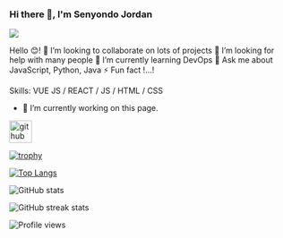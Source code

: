 ### Hi there 👋, I'm Senyondo Jordan
![](https://arturssmirnovs.github.io/github-profile-readme-generator/images/banner.png)

Hello 😊!
👯 I’m looking to collaborate on lots of projects
🤝 I’m looking for help with many people
🌱 I’m currently learning DevOps
💬 Ask me about JavaScript, Python, Java
⚡ Fun fact !...!

Skills: VUE JS / REACT / JS / HTML / CSS

- 🔭 I’m currently working on this page. 


[<img src='https://cdn.jsdelivr.net/npm/simple-icons@3.0.1/icons/github.svg' alt='github' height='40'>](https://github.com/semjordans)  

[![trophy](https://github-profile-trophy.vercel.app/?username=semjordans)](https://github.com/ryo-ma/github-profile-trophy)

[![Top Langs](https://github-readme-stats.vercel.app/api/top-langs/?username=semjordans)](https://github.com/anuraghazra/github-readme-stats)

![GitHub stats](https://github-readme-stats.vercel.app/api?username=semjordans&show_icons=true&count_private=true)  

![GitHub streak stats](https://github-readme-streak-stats.herokuapp.com/?user=semjordans)  

![Profile views](https://gpvc.arturio.dev/semjordans)  
